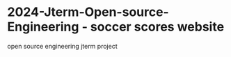 # 2024-Jterm-Open-source-Engineering - soccer scores website 
open source engineering jterm project 
